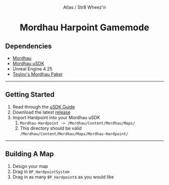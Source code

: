 <p style="text-align: center;"> Atlas / Str8 Wheez'n </p>
<h1 style="text-align: center;"> Mordhau Harpoint Gamemode </h1>

## Dependencies
 - [Mordhau](https://store.steampowered.com/app/629760/MORDHAU/)
 - [Mordhau uSDK](https://github.com/Net-Slayer/Mordhau_uSDK/releases/tag/v1.4)
 - Unreal Engine 4.25
 - [Teslov's Mordhau Paker](https://cdn.discordapp.com/attachments/706190857942073375/723456935906771014/Mordhau-Paker-1.1.1.zip)

---
## Getting Started
  1. Read through the [uSDK Guide](https://docs.google.com/document/d/13Gxjejw_94BPU9sttrUdj4uUDlOfvO9bnmUiE_SXdi0/edit?usp=sharing)
  2. Download the latest [release](https://github.com/pjackim/Mordhau-Hardpoint/releases)
  3. Import Hardpoint into your Mordhau uSDK
     1. `Mordhau-Hardpoint -> /Mordhau/Content/Mordhau/Maps/`
     2. This directory should be valid <br>
         `/Mordhau/Content/Mordhau/Maps/Mordhau-Hardpoint/`
---
## Building A Map 
  1. Design your map
  2. Drag in `BP_HardpointSystem`
  3. Drag in as many `BP_Hardpoint`s as you would like 
